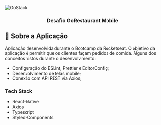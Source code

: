 <img alt="GoStack" src="https://storage.googleapis.com/golden-wind/bootcamp-gostack/header-desafios.png" />

<h3 align="center">
  Desafio GoRestaurant Mobile
</h3>

## :rocket: Sobre a Aplicação

Aplicação desenvolvida durante o Bootcamp da Rocketseat. O objetivo da aplicação é permitir que os clientes façam pedidos de comida. Alguns dos conceitos vistos durante o desenvolvimento:

- Configuração do ESLint, Prettier e EditorConfig;
- Desenvolvimento de telas mobile;
- Conexão com API REST via Axios;

### Tech Stack

- React-Native
- Axios
- Typescript
- Styled-Components
